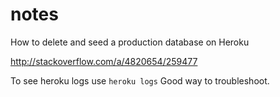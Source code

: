 # notes

How to delete and seed a production database on Heroku

http://stackoverflow.com/a/4820654/259477

To see heroku logs use ```heroku logs```
Good way to troubleshoot.

